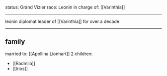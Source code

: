 status: Grand Vizier
race: Leonin
in charge of: [[Varinthia]]

---

leonin diplomat
leader of [[Varinthia]] for over a decade

---
## family

married to: [[Apollina Lionhart]]
2 children:
- [[Radmila]]
- [[Irios]]